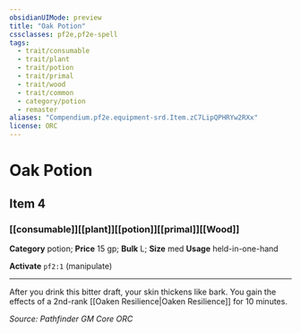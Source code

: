 ```yaml
---
obsidianUIMode: preview
title: "Oak Potion"
cssclasses: pf2e,pf2e-spell
tags:
  - trait/consumable
  - trait/plant
  - trait/potion
  - trait/primal
  - trait/wood
  - trait/common
  - category/potion
  - remaster
aliases: "Compendium.pf2e.equipment-srd.Item.zC7LipQPHRYw2RXx"
license: ORC
---
```

# Oak Potion
## Item 4
### [[consumable]][[plant]][[potion]][[primal]][[Wood]]

**Category** potion; 
**Price** 15 gp; 
**Bulk** L; **Size** med
**Usage** held-in-one-hand

**Activate** `pf2:1` (manipulate)

* * *

After you drink this bitter draft, your skin thickens like bark. You gain the effects of a 2nd-rank [[Oaken Resilience|Oaken Resilience]] for 10 minutes.

*Source: Pathfinder GM Core*
*ORC*